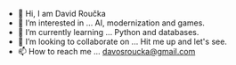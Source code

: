 - 👋 Hi, I am David Roučka
- 👀 I’m interested in ... AI, modernization and games.
- 🌱 I’m currently learning ... Python and databases.
- 💞️ I’m looking to collaborate on ... Hit me up and let's see.
- 📫 How to reach me ... davosroucka@gmail.com
